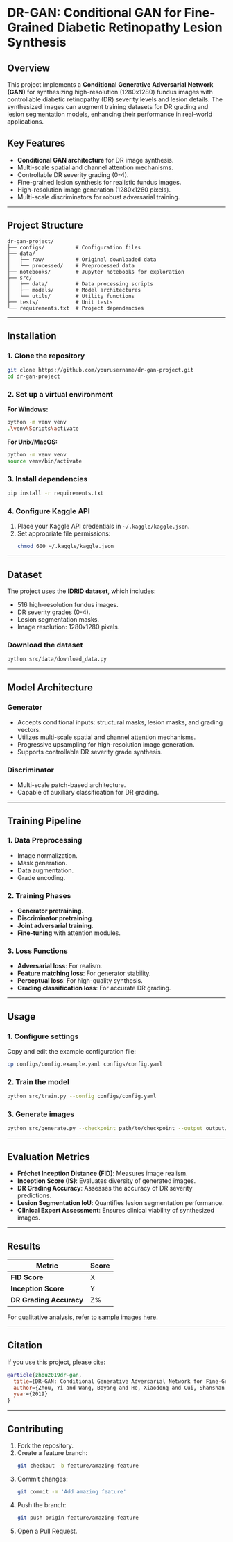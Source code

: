 # DR-GAN: Conditional GAN for Fine-Grained Diabetic Retinopathy Lesion Synthesis  

## Overview  
This project implements a **Conditional Generative Adversarial Network (GAN)** for synthesizing high-resolution (1280x1280) fundus images with controllable diabetic retinopathy (DR) severity levels and lesion details. The synthesized images can augment training datasets for DR grading and lesion segmentation models, enhancing their performance in real-world applications.  

## Key Features  
- **Conditional GAN architecture** for DR image synthesis.  
- Multi-scale spatial and channel attention mechanisms.  
- Controllable DR severity grading (0-4).  
- Fine-grained lesion synthesis for realistic fundus images.  
- High-resolution image generation (1280x1280 pixels).  
- Multi-scale discriminators for robust adversarial training.  

---

## Project Structure  
```plaintext
dr-gan-project/
├── configs/          # Configuration files  
├── data/  
│   ├── raw/          # Original downloaded data  
│   └── processed/    # Preprocessed data  
├── notebooks/        # Jupyter notebooks for exploration  
├── src/  
│   ├── data/         # Data processing scripts  
│   ├── models/       # Model architectures  
│   └── utils/        # Utility functions  
├── tests/            # Unit tests  
└── requirements.txt  # Project dependencies  
```  

---

## Installation  

### 1. Clone the repository  
```bash  
git clone https://github.com/yourusername/dr-gan-project.git  
cd dr-gan-project  
```  

### 2. Set up a virtual environment  
**For Windows:**  
```bash  
python -m venv venv  
.\venv\Scripts\activate  
```  
**For Unix/MacOS:**  
```bash  
python -m venv venv  
source venv/bin/activate  
```  

### 3. Install dependencies  
```bash  
pip install -r requirements.txt  
```  

### 4. Configure Kaggle API  
1. Place your Kaggle API credentials in `~/.kaggle/kaggle.json`.  
2. Set appropriate file permissions:  
   ```bash  
   chmod 600 ~/.kaggle/kaggle.json  
   ```  

---

## Dataset  

The project uses the **IDRID dataset**, which includes:  
- 516 high-resolution fundus images.  
- DR severity grades (0-4).  
- Lesion segmentation masks.  
- Image resolution: 1280x1280 pixels.  

### Download the dataset  
```bash  
python src/data/download_data.py  
```  

---

## Model Architecture  

### Generator  
- Accepts conditional inputs: structural masks, lesion masks, and grading vectors.  
- Utilizes multi-scale spatial and channel attention mechanisms.  
- Progressive upsampling for high-resolution image generation.  
- Supports controllable DR severity grade synthesis.  

### Discriminator  
- Multi-scale patch-based architecture.  
- Capable of auxiliary classification for DR grading.  

---

## Training Pipeline  

### 1. Data Preprocessing  
- Image normalization.  
- Mask generation.  
- Data augmentation.  
- Grade encoding.  

### 2. Training Phases  
- **Generator pretraining**.  
- **Discriminator pretraining**.  
- **Joint adversarial training**.  
- **Fine-tuning** with attention modules.  

### 3. Loss Functions  
- **Adversarial loss**: For realism.  
- **Feature matching loss**: For generator stability.  
- **Perceptual loss**: For high-quality synthesis.  
- **Grading classification loss**: For accurate DR grading.  

---

## Usage  

### 1. Configure settings  
Copy and edit the example configuration file:  
```bash  
cp configs/config.example.yaml configs/config.yaml  
```  

### 2. Train the model  
```bash  
python src/train.py --config configs/config.yaml  
```  

### 3. Generate images  
```bash  
python src/generate.py --checkpoint path/to/checkpoint --output output/dir  
```  

---

## Evaluation Metrics  

- **Fréchet Inception Distance (FID)**: Measures image realism.  
- **Inception Score (IS)**: Evaluates diversity of generated images.  
- **DR Grading Accuracy**: Assesses the accuracy of DR severity predictions.  
- **Lesion Segmentation IoU**: Quantifies lesion segmentation performance.  
- **Clinical Expert Assessment**: Ensures clinical viability of synthesized images.  

---

## Results  

| Metric                  | Score       |  
|--------------------------|-------------|  
| **FID Score**            | X           |  
| **Inception Score**      | Y           |  
| **DR Grading Accuracy**  | Z%          |  

For qualitative analysis, refer to sample images [here](#).  

---

## Citation  

If you use this project, please cite:  

```bibtex  
@article{zhou2019dr-gan,  
  title={DR-GAN: Conditional Generative Adversarial Network for Fine-Grained Lesion Synthesis on Diabetic Retinopathy Images},  
  author={Zhou, Yi and Wang, Boyang and He, Xiaodong and Cui, Shanshan and Shao, Ling},  
  year={2019}  
}  
```  

---

## Contributing  

1. Fork the repository.  
2. Create a feature branch:  
   ```bash  
   git checkout -b feature/amazing-feature  
   ```  
3. Commit changes:  
   ```bash  
   git commit -m 'Add amazing feature'  
   ```  
4. Push the branch:  
   ```bash  
   git push origin feature/amazing-feature  
   ```  
5. Open a Pull Request.  
